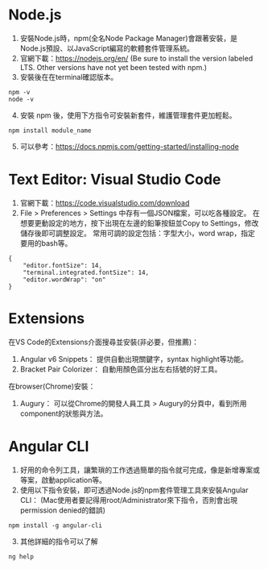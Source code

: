 # Node.js
1. 安裝Node.js時，npm(全名Node Package Manager)會跟著安裝，是Node.js預設、以JavaScript編寫的軟體套件管理系統。
2. 官網下載：https://nodejs.org/en/
(Be sure to install the version labeled LTS. Other versions have not yet been tested with npm.)
3. 安裝後在在terminal確認版本。
```
npm -v
node -v
```
4. 安裝 npm 後，使用下方指令可安裝新套件，維護管理套件更加輕鬆。
```
npm install module_name 
```
5. 可以參考：https://docs.npmjs.com/getting-started/installing-node

# Text Editor: Visual Studio Code
1. 官網下載：https://code.visualstudio.com/download
2. File > Preferences > Settings 中存有一個JSON檔案，可以吃各種設定。
在想要更動設定的地方，按下出現在左邊的鉛筆按鈕並Copy to Settings，修改儲存後即可調整設定。
常用可調的設定包括：字型大小，word wrap，指定要用的bash等。
```
{
    "editor.fontSize": 14,
    "terminal.integrated.fontSize": 14,
    "editor.wordWrap": "on"
}
```

# Extensions
在VS Code的Extensions介面搜尋並安裝(非必要，但推薦)：
1. Angular v6 Snippets：
提供自動出現關鍵字，syntax highlight等功能。
2. Bracket Pair Colorizer：
自動用顏色區分出左右括號的好工具。

在browser(Chrome)安裝：
1. Augury：
可以從Chrome的開發人員工具 > Augury的分頁中，看到所用component的狀態與方法。

# Angular CLI
1. 好用的命令列工具，讓繁瑣的工作透過簡單的指令就可完成，像是新增專案或等案，啟動application等。
2. 使用以下指令安裝，即可透過Node.js的npm套件管理工具來安裝Angular CLI：
(Mac使用者要記得用root/Administrator來下指令，否則會出現permission denied的錯誤)
```
npm install -g angular-cli
```
3. 其他詳細的指令可以了解
```
ng help
```
